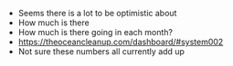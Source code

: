 - Seems there is a lot to be optimistic about
- How much is there
- How much is there going in each month?
- https://theoceancleanup.com/dashboard/#system002
- Not sure these numbers all currently add up